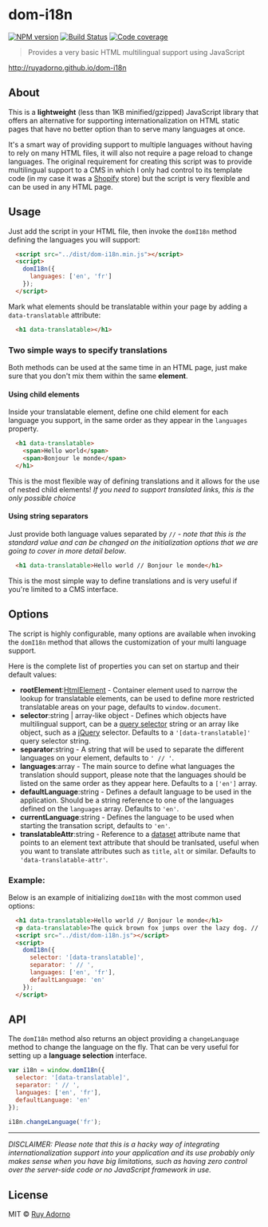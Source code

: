 # dom-i18n

[![NPM version][npm-image]][npm-url] [![Build Status][travis-image]][travis-url] [![Code coverage][coveralls-image]][coveralls-url]

> Provides a very basic HTML multilingual support using JavaScript

http://ruyadorno.github.io/dom-i18n


## About

This is a **lightweight** (less than 1KB minified/gzipped) JavaScript library that offers an alternative for supporting internationalization on HTML static pages that have no better option than to serve many languages at once.

It's a smart way of providing support to multiple languages without having to rely on many HTML files, it will also not require a page reload to change languages. The original requirement for creating this script was to provide multilingual support to a CMS in which I only had control to its template code (in my case it was a [Shopify](http://www.shopify.com/) store) but the script is very flexible and can be used in any HTML page.

## Usage

Just add the script in your HTML file, then invoke the `domI18n` method defining the languages you will support:

```html
  <script src="../dist/dom-i18n.min.js"></script>
  <script>
    domI18n({
      languages: ['en', 'fr']
    });
  </script>
```

Mark what elements should be translatable within your page by adding a `data-translatable` attribute:

```html
  <h1 data-translatable></h1>
```

### Two simple ways to specify translations

Both methods can be used at the same time in an HTML page, just make sure that you don't mix them within the same **element**.

#### Using child elements

Inside your translatable element, define one child element for each language you support, in the same order as they appear in the `languages` property.

```html
  <h1 data-translatable>
    <span>Hello world</span>
    <span>Bonjour le monde</span>
  </h1>
```

This is the most flexible way of defining translations and it allows for the use of nested child elements! *If you need to support translated links, this is the only possible choice*

#### Using string separators

Just provide both language values separated by ` // ` - *note that this is the standard value and can be changed on the initialization options that we are going to cover in more detail below*.

```html
  <h1 data-translatable>Hello world // Bonjour le monde</h1>
```

This is the most simple way to define translations and is very useful if you're limited to a CMS interface.


## Options

The script is highly configurable, many options are available when invoking the `domI18n` method that allows the customization of your multi language support.

Here is the complete list of properties you can set on startup and their default values:

- **rootElement**:[HtmlElement](https://developer.mozilla.org/en-US/docs/Web/API/HTMLElement) - Container element used to narrow the lookup for translatable elements, can be used to define more restricted translatable areas on your page, defaults to `window.document`.
- **selector**:string | array-like object - Defines which objects have multilingual support, can be a [query selector](https://developer.mozilla.org/en-US/docs/Web/API/Document/querySelector) string or an array like object, such as a [jQuery](https://jquery.com/) selector. Defaults to a `'[data-translatable]'` query selector string.
- **separator**:string - A string that will be used to separate the different languages on your element, defaults to `' // '`.
- **languages**:array - The main source to define what languages the translation should support, please note that the languages should be listed on the same order as they appear here. Defaults to a `['en']` array.
- **defaultLanguage**:string - Defines a default language to be used in the application. Should be a string reference to one of the languages defined on the `languages` array. Defaults to `'en'`.
- **currentLanguage**:string - Defines the language to be used when starting the transation script, defaults to `'en'`.
- **translatableAttr**:string - Reference to a [dataset](https://developer.mozilla.org/en-US/docs/Web/API/HTMLElement/dataset) attribute name that points to an element text attribute that should be tranlsated, useful when you want to translate attributes such as `title`, `alt` or similar. Defaults to `'data-translatable-attr'`.

### Example:

Below is an example of initializing `domI18n` with the most common used options:

```html
  <h1 data-translatable>Hello world // Bonjour le monde</h1>
  <p data-translatable>The quick brown fox jumps over the lazy dog. // Le rapide renard marron saute par-dessus le chien paresseux.</p>
  <script src="../dist/dom-i18n.js"></script>
  <script>
    domI18n({
      selector: '[data-translatable]',
      separator: ' // ',
      languages: ['en', 'fr'],
      defaultLanguage: 'en'
    });
  </script>
```


## API

The `domI18n` method also returns an object providing a `changeLanguage` method to change the language on the fly. That can be very useful for setting up a **language selection** interface.

```js
var i18n = window.domI18n({
  selector: '[data-translatable]',
  separator: ' // ',
  languages: ['en', 'fr'],
  defaultLanguage: 'en'
});

i18n.changeLanguage('fr');
```

- - -

*DISCLAIMER: Please note that this is a hacky way of integrating internationalization support into your application and its use probably only makes sense when you have big limitations, such as having zero control over the server-side code or no JavaScript framework in use.*


## License

MIT © [Ruy Adorno](http://ruyadorno.com/)

[npm-url]: https://npmjs.org/package/dom-i18n
[npm-image]: https://badge.fury.io/js/dom-i18n.svg
[travis-url]: https://travis-ci.org/ruyadorno/dom-i18n
[travis-image]: https://travis-ci.org/ruyadorno/dom-i18n.svg?branch=master
[coveralls-url]: https://coveralls.io/r/ruyadorno/dom-i18n
[coveralls-image]: https://img.shields.io/coveralls/ruyadorno/dom-i18n/master.svg

